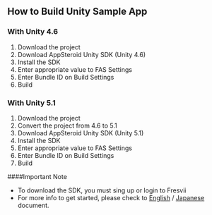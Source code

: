 ## How to Build Unity Sample App


### With Unity 4.6
1. Download the project
2. Download AppSteroid Unity SDK (Unity 4.6)
3. Install the SDK
4. Enter appropriate value to FAS Settings
5. Enter Bundle ID on Build Settings
6. Build

### With Unity 5.1
1. Download the project
2. Convert the project from 4.6 to 5.1
3. Download AppSteroid Unity SDK (Unity 5.1)
4. Install the SDK
5. Enter appropriate value to FAS Settings
6. Enter Bundle ID on Build Settings
7. Build

####Important Note
* To download the SDK, you must sing up or login to Fresvii
* For more info to get started, please check to [English](https://github.com/fresvii/appsteroid-sdk-unity-documents/blob/master/en/AppSteroidSDK.md) / [Japanese](https://github.com/fresvii/appsteroid-sdk-unity-documents/blob/master/ja/AppSteroidSDK.md) document.
